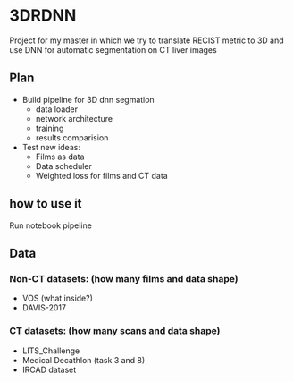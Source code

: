 # 3DRDNN
Project for my master in which we try to translate RECIST metric to 3D and use DNN for automatic segmentation on CT liver images 


## Plan

- Build pipeline for 3D dnn segmation
    - data loader
    - network architecture
    - training
    - results comparision
- Test new ideas:
    - Films as data
    - Data scheduler
    - Weighted loss for films and CT data 

## how to use it
Run notebook pipeline


## Data

### Non-CT datasets: (how many films and data shape)
- VOS (what inside?)
- DAVIS-2017

### CT datasets: (how many scans and data shape)
- LITS_Challenge
- Medical Decathlon (task 3 and 8)
- IRCAD dataset